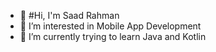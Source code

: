 - 👋 #Hi, I'm Saad Rahman
- 👀 I’m interested in Mobile App Development 
- 🌱 I’m currently trying to learn Java and Kotlin



